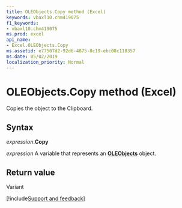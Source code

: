 ```yaml
---
title: OLEObjects.Copy method (Excel)
keywords: vbaxl10.chm419075
f1_keywords:
- vbaxl10.chm419075
ms.prod: excel
api_name:
- Excel.OLEObjects.Copy
ms.assetid: e77507d2-92d6-4875-8c19-ebc08c118357
ms.date: 05/02/2019
localization_priority: Normal
---
```



# OLEObjects.Copy method (Excel)

Copies the object to the Clipboard.


## Syntax

_expression_.**Copy**

_expression_ A variable that represents an **[OLEObjects](Excel.OLEObjects.md)** object.


## Return value

Variant




[!include[Support and feedback](~/includes/feedback-boilerplate.md)]